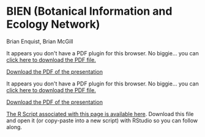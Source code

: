 # BIEN (Botanical Information and Ecology Network)
Brian Enquist, Brian McGill  



<div>
<object data="3_8_assets/Enquist_BIEN_2017_IBS_Workshop.pdf" type="application/pdf" width="100%" height="650px"> 
  <p>It appears you don't have a PDF plugin for this browser.
   No biggie... you can <a href="3_8_assets/Enquist_BIEN_2017_IBS_Workshop.pdf">click here to
  download the PDF file.</a></p>  
 </object>
 </div>
 
 <p><a href="3_8_assets/Enquist_BIEN_2017_IBS_Workshop.pdf">Download the PDF of the presentation</a></p>  


<div>
<object data="3_8_assets/Enquist_BIEN_2017_IBS_Workshop.pdf" type="application/pdf" width="100%" height="650px"> 
  <p>It appears you don't have a PDF plugin for this browser.
   No biggie... you can <a href="3_8_assets/Enquist_BIEN_2017_IBS_Workshop.pdf">click here to
  download the PDF file.</a></p>  
 </object>
 </div>
 
 <p><a href="3_8_assets/Enquist_BIEN_2017_IBS_Workshop.pdf">Download the PDF of the presentation</a></p>  


[<i class="fa fa-file-code-o fa-3x" aria-hidden="true"></i> The R Script associated with this page is available here](3_8_BIEN_intro.R).  Download this file and open it (or copy-paste into a new script) with RStudio so you can follow along.  
